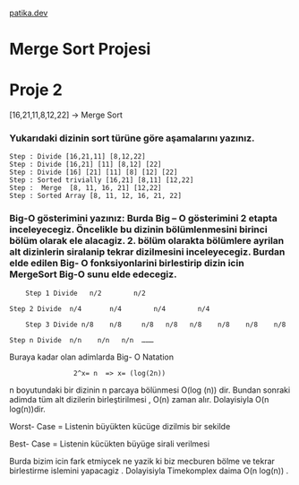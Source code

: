 
 [patika.dev](https://www.patika.dev)



# Merge Sort Projesi
# Proje 2

[16,21,11,8,12,22] -> Merge Sort
### Yukarıdaki dizinin sort türüne göre aşamalarını yazınız.

	Step : Divide [16,21,11] [8,12,22] 
	Step : Divide [16,21] [11] [8,12] [22] 
	Step : Divide [16] [21] [11] [8] [12] [22]
	Step : Sorted trivially [16,21] [8,11] [12,22]
	Step :  Merge  [8, 11, 16, 21] [12,22]
	Step : Sorted Array [8, 11, 12, 16, 21, 22]

### Big-O gösterimini yazınız: Burda Big – O gösterimini 2 etapta inceleyecegiz. Öncelikle bu dizinin bölümlenmesini birinci bölüm olarak ele alacagiz. 2. bölüm olarakta bölümlere ayrilan alt dizinlerin  siralanip tekrar dizilmesini inceleyecegiz. Burdan elde edilen  Big- O fonksiyonlarini birlestirip  dizin icin MergeSort  Big-O sunu elde edecegiz. 
	
        Step 1 Divide   n/2        n/2

	Step 2 Divide  n/4       n/4        n/4        n/4

        Step 3 Divide n/8    n/8     n/8   n/8   n/8    n/8    n/8    n/8

	Step n Divide  n/n    n/n   n/n  ………


Buraya kadar olan adimlarda  Big- O Natation 
          
                    2^x= n  => x= (log⁡(2n))
n boyutundaki bir dizinin n parcaya bölünmesi O(log⁡ (n))  dir.
Bundan sonraki adimda  tüm alt dizilerin birleştirilmesi , O(n) zaman alır. Dolayisiyla O(n log⁡(n))dir.

Worst- Case = Listenin büyükten kücüge dizilmis bir sekilde

Best- Case = Listenin kücükten büyüge sirali verilmesi

Burda bizim icin fark etmiycek ne yazik ki biz mecburen bölme  ve tekrar birlestirme islemini yapacagiz . Dolayisiyla Timekomplex daima   O(n log⁡(n)) .

